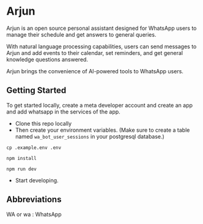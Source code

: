 # Arjun
Arjun is an open source personal assistant designed for WhatsApp users to manage their schedule and get answers to general queries.

With natural language processing capabilities, users can send messages to Arjun and add events to their calendar, set reminders, and get general knowledge questions answered. 

Arjun brings the convenience of AI-powered tools to WhatsApp users.

## Getting Started
To get started locally, create a meta developer account and create an app and add whatsapp in the services of the app.

* Clone this repo locally
* Then create your environment variables. (Make sure to create a table named ```wa_bot_user_sessions``` in your postgresql database.)
```
cp .example.env .env
```
```
npm install
```
```
npm run dev
```
* Start developing.

## Abbreviations
WA or wa : WhatsApp